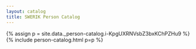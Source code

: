 ```yaml
---
layout: catalog
title: SWERIK Person Catalog
---
```

{% assign p = site.data._person-catalog.i-KpgUXRNVsbZ3bxKChPZHu9 %}
{% include person-catalog.html p=p %}

